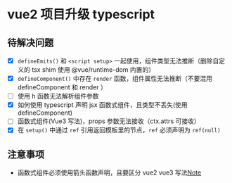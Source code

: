# vue2 项目升级 typescript


## 待解决问题

- [x] `defineEmits()` 和 `<script setup>` 一起使用，组件类型无法推断（删除自定义的 tsx shim 使用 @vue/runtime-dom 内置的）
- [x] `defineComponent()` 中存在 `render` 函数，组件属性无法推断（不要混用 defineComponent 和 render ）
- [ ] 使用 h 函数无法解析组件参数
- [x] 如何使用 typescript 声明 jsx 函数式组件，且类型不丢失(使用 defineComponent)
- [ ] 函数式组件(Vue3 写法)，props 参数无法接收（ctx.attrs 可接收）
- [x] 在 `setup()` 中通过 `ref` 引用返回模板里的节点，`ref` 必须声明为 `ref(null)`

## 注意事项

- 函数式组件必须使用箭头函数声明，且要区分 vue2 vue3 写法[Note](https://github.com/luwanquan/babel-preset-vca-jsx#note)
